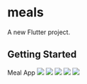 # meals

A new Flutter project.

## Getting Started
Meal App 
![](ScreenShots/Screenshot_2023-07-01-16-45-54.png)
![](ScreenShots/Screenshot_2023-07-01-16-45-54.png)
![](ScreenShots/Screenshot_2023-07-01-16-45-54.png)
![](ScreenShots/Screenshot_2023-07-01-16-45-54.png)
![](ScreenShots/Screenshot_2023-07-01-16-45-54.png)
